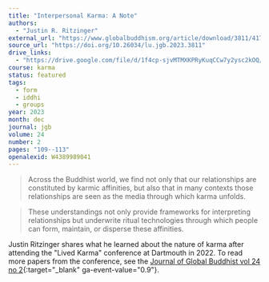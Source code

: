 ```yaml
---
title: "Interpersonal Karma: A Note"
authors:
  - "Justin R. Ritzinger"
external_url: "https://www.globalbuddhism.org/article/download/3811/4170"
source_url: "https://doi.org/10.26034/lu.jgb.2023.3811"
drive_links:
  - "https://drive.google.com/file/d/1f4cp-sjvMTMXKPRyKuqCCw7y2ysc2kOQ/view?usp=drivesdk"
course: karma
status: featured
tags:
  - form
  - iddhi
  - groups
year: 2023
month: dec
journal: jgb
volume: 24
number: 2
pages: "109--113"
openalexid: W4389989041
---
```


> Across the Buddhist world, we find not only that our relationships are constituted by karmic affinities, but also that in many contexts those relationships are seen as the media through which karma unfolds.

> These understandings not only provide frameworks for interpreting relationships but underwrite ritual technologies through which people can form, maintain, or disperse these affinities.

Justin Ritzinger shares what he learned about the nature of karma after attending the "Lived Karma" conference at Dartmouth in 2022.
To read more papers from the conference, see the
[Journal of Global Buddhist vol 24 no 2](https://www.globalbuddhism.org/issue/view/428){:target="_blank" ga-event-value="0.9"}.
